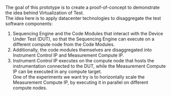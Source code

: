 The goal of this prototype is to create a proof-of-concept to demonstrate the idea behind Virtualization of Test.  
The idea here is to apply datacenter technologies to disaggregate the test software components: 
1. Sequencing Engine and the Code Modules that interact with the Device Under Test (DUT), so that the Sequencing Engine can execute on a different compute node from the Code Modules.
2. Additionally, the code modules themselves are disaggregated into Instrument Control IP and Measurement Compute IP.  
3. Instrument Control IP executes on the compute node that hosts the instrumentation connected to the DUT, while the Measurement Compute IP can be executed in any compute target.  
One of the experiments we want try is to horizontally scale the Measurement Compute IP, by executing it in parallel on different compute nodes.  
